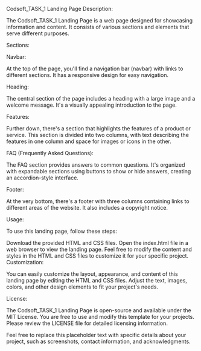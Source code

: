 Codsoft_TASK_1 Landing Page
Description:

The Codsoft_TASK_1 Landing Page is a web page designed for showcasing information and content. It consists of various sections and elements that serve different purposes.

Sections:

Navbar:

At the top of the page, you'll find a navigation bar (navbar) with links to different sections. It has a responsive design for easy navigation.

Heading:

The central section of the page includes a heading with a large image and a welcome message. It's a visually appealing introduction to the page.

Features:

Further down, there's a section that highlights the features of a product or service. This section is divided into two columns, with text describing the features in one column and space for images or icons in the other.

FAQ (Frequently Asked Questions):

The FAQ section provides answers to common questions. It's organized with expandable sections using buttons to show or hide answers, creating an accordion-style interface.

Footer:

At the very bottom, there's a footer with three columns containing links to different areas of the website. It also includes a copyright notice.

Usage:

To use this landing page, follow these steps:

Download the provided HTML and CSS files.
Open the index.html file in a web browser to view the landing page.
Feel free to modify the content and styles in the HTML and CSS files to customize it for your specific project.
Customization:

You can easily customize the layout, appearance, and content of this landing page by editing the HTML and CSS files. Adjust the text, images, colors, and other design elements to fit your project's needs.

License:

The Codsoft_TASK_1 Landing Page is open-source and available under the MIT License. You are free to use and modify this template for your projects. Please review the LICENSE file for detailed licensing information.

Feel free to replace this placeholder text with specific details about your project, such as screenshots, contact information, and acknowledgments.
